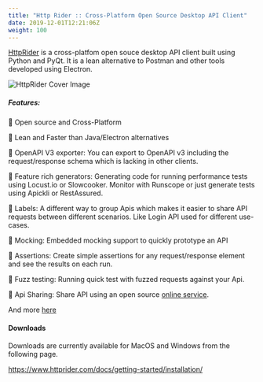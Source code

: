 ```yaml
---
title: "Http Rider :: Cross-Platform Open Source Desktop API Client"
date: 2019-12-01T12:21:06Z
weight: 100
---
```


[HttpRider](https://httprider.com) is a cross-platfom open souce desktop API client built using Python and PyQt. 
It is a lean alternative to Postman and other tools developed using Electron.

![HttpRider Cover Image](/images/httprider-cover-image.png)

##### Features:

🚀 Open source and Cross-Platform

🚀 Lean and Faster than Java/Electron alternatives

🚀 OpenAPI V3 exporter: You can export to OpenAPI v3 including the request/response schema which is lacking in other clients.

🚀 Feature rich generators: Generating code for running performance tests using Locust.io or Slowcooker. Monitor with Runscope or just generate tests using Apickli or RestAssured. 

🚀 Labels: A different way to group Apis which makes it easier to share API requests between different scenarios. Like Login API used for different use-cases. 

🚀 Mocking: Embedded mocking support to quickly prototype an API

🚀 Assertions: Create simple assertions for any request/response element and see the results on each run.

🚀 Fuzz testing: Running quick test with fuzzed requests against your Api.

🚀 Api Sharing: Share API using an open source [online service](https://www.httprider.com/docs/how-tos/050_sharing_api_exchange/). 

And more [here](https://www.httprider.com/docs/how-tos/)

#### Downloads

Downloads are currently available for MacOS and Windows from the following page.

https://www.httprider.com/docs/getting-started/installation/
